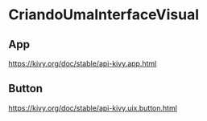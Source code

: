 # CriandoUmaInterfaceVisual

## App

https://kivy.org/doc/stable/api-kivy.app.html

## Button

https://kivy.org/doc/stable/api-kivy.uix.button.html
